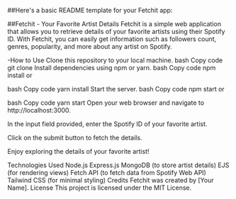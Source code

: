 
##Here's a basic README template for your Fetchit app:

##Fetchit - Your Favorite Artist Details
Fetchit is a simple web application that allows you to retrieve details of your favorite artists using their Spotify ID. With Fetchit, you can easily get information such as followers count, genres, popularity, and more about any artist on Spotify.

-How to Use
Clone this repository to your local machine.
bash
Copy code
git clone <repository-url>
Install dependencies using npm or yarn.
bash
Copy code
npm install
or

bash
Copy code
yarn install
Start the server.
bash
Copy code
npm start
or

bash
Copy code
yarn start
Open your web browser and navigate to http://localhost:3000.

In the input field provided, enter the Spotify ID of your favorite artist.

Click on the submit button to fetch the details.

Enjoy exploring the details of your favorite artist!

Technologies Used
Node.js
Express.js
MongoDB (to store artist details)
EJS (for rendering views)
Fetch API (to fetch data from Spotify Web API)
Tailwind CSS (for minimal styling)
Credits
Fetchit was created by [Your Name].
License
This project is licensed under the MIT License.
